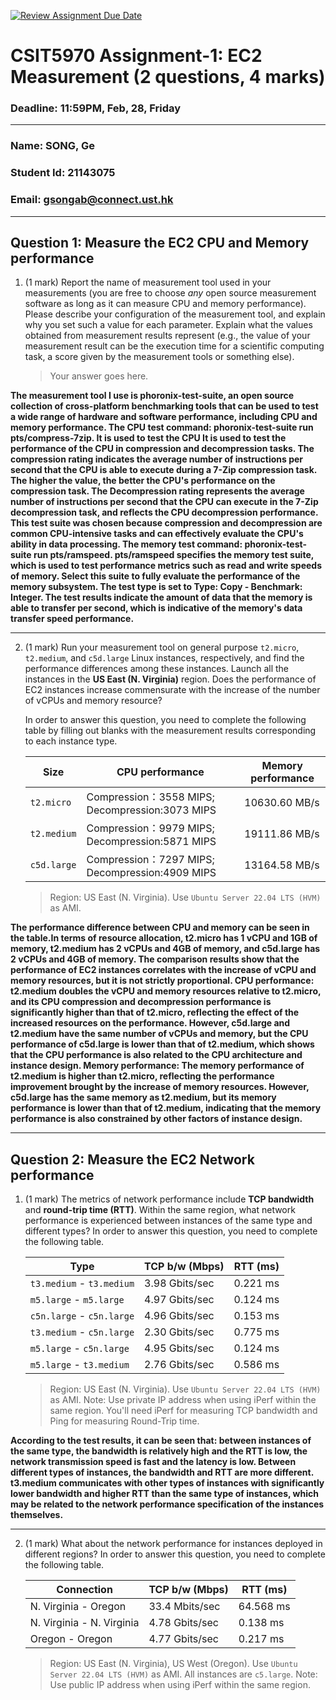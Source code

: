 [![Review Assignment Due Date](https://classroom.github.com/assets/deadline-readme-button-22041afd0340ce965d47ae6ef1cefeee28c7c493a6346c4f15d667ab976d596c.svg)](https://classroom.github.com/a/IAASVEAZ)
# CSIT5970 Assignment-1: EC2 Measurement (2 questions, 4 marks)

### Deadline: 11:59PM, Feb, 28, Friday

---

### Name: SONG, Ge
### Student Id: 21143075
### Email: gsongab@connect.ust.hk

---

## Question 1: Measure the EC2 CPU and Memory performance

1. (1 mark) Report the name of measurement tool used in your measurements (you are free to choose *any* open source measurement software as long as it can measure CPU and memory performance). Please describe your configuration of the measurement tool, and explain why you set such a value for each parameter. Explain what the values obtained from measurement results represent (e.g., the value of your measurement result can be the execution time for a scientific computing task, a score given by the measurement tools or something else).

    > Your answer goes here.

**The measurement tool I use is phoronix-test-suite, an open source collection of cross-platform benchmarking tools that can be used to test a wide range of hardware and software performance, including CPU and memory performance. 
The CPU test command: phoronix-test-suite run pts/compress-7zip. It is used to test the CPU It is used to test the performance of the CPU in compression and decompression tasks. The compression rating indicates the average number of instructions per second that the CPU is able to execute during a 7-Zip compression task. The higher the value, the better the CPU's performance on the compression task. The Decompression rating represents the average number of instructions per second that the CPU can execute in the 7-Zip decompression task, and reflects the CPU decompression performance. This test suite was chosen because compression and decompression are common CPU-intensive tasks and can effectively evaluate the CPU's ability in data processing.
The memory test command: phoronix-test-suite run pts/ramspeed. pts/ramspeed specifies the memory test suite, which is used to test performance metrics such as read and write speeds of memory. Select this suite to fully evaluate the performance of the memory subsystem. The test type is set to Type: Copy - Benchmark: Integer. The test results indicate the amount of data that the memory is able to transfer per second, which is indicative of the memory's data transfer speed performance.**
 *****
2. (1 mark) Run your measurement tool on general purpose `t2.micro`, `t2.medium`, and `c5d.large` Linux instances, respectively, and find the performance differences among these instances. Launch all the instances in the **US East (N. Virginia)** region. Does the performance of EC2 instances increase commensurate with the increase of the number of vCPUs and memory resource?

    In order to answer this question, you need to complete the following table by filling out blanks with the measurement results corresponding to each instance type.

    | Size        | CPU performance | Memory performance |
    | ----------- | --------------- | ------------------ |
    | `t2.micro` | Compression：3558 MIPS; Decompression:3073 MIPS |    10630.60 MB/s     |
    | `t2.medium`  | Compression：9979 MIPS; Decompression:5871 MIPS |    19111.86 MB/s    |
    | `c5d.large` | Compression：7297 MIPS; Decompression:4909 MIPS  |   13164.58 MB/s   |

    > Region: US East (N. Virginia). Use `Ubuntu Server 22.04 LTS (HVM)` as AMI.

**The performance difference between CPU and memory can be seen in the table.In terms of resource allocation, t2.micro has 1 vCPU and 1GB of memory, t2.medium has 2 vCPUs and 4GB of memory, and c5d.large has 2 vCPUs and 4GB of memory. The comparison results show that the performance of EC2 instances correlates with the increase of vCPU and memory resources, but it is not strictly proportional.
CPU performance: t2.medium doubles the vCPU and memory resources relative to t2.micro, and its CPU compression and decompression performance is significantly higher than that of t2.micro, reflecting the effect of the increased resources on the performance. However, c5d.large and t2.medium have the same number of vCPUs and memory, but the CPU performance of c5d.large is lower than that of t2.medium, which shows that the CPU performance is also related to the CPU architecture and instance design.
Memory performance: The memory performance of t2.medium is higher than t2.micro, reflecting the performance improvement brought by the increase of memory resources. However, c5d.large has the same memory as t2.medium, but its memory performance is lower than that of t2.medium, indicating that the memory performance is also constrained by other factors of instance design.**
*****
## Question 2: Measure the EC2 Network performance

1. (1 mark) The metrics of network performance include **TCP bandwidth** and **round-trip time (RTT)**. Within the same region, what network performance is experienced between instances of the same type and different types? In order to answer this question, you need to complete the following table.

    | Type                      | TCP b/w (Mbps) | RTT (ms) |
    | ------------------------- | -------------- | -------- |
    | `t3.medium` - `t3.medium` | 3.98 Gbits/sec | 0.221 ms |
    | `m5.large` - `m5.large`   | 4.97 Gbits/sec | 0.124 ms |
    | `c5n.large` - `c5n.large` | 4.96 Gbits/sec | 0.153 ms |
    | `t3.medium` - `c5n.large` | 2.30 Gbits/sec | 0.775 ms |
    | `m5.large` - `c5n.large`  | 4.95 Gbits/sec | 0.124 ms |
    | `m5.large` - `t3.medium`  | 2.76 Gbits/sec | 0.586 ms |

    > Region: US East (N. Virginia). Use `Ubuntu Server 22.04 LTS (HVM)` as AMI. Note: Use private IP address when using iPerf within the same region. You'll need iPerf for measuring TCP bandwidth and Ping for measuring Round-Trip time.

**According to the test results, it can be seen that: between instances of the same type, the bandwidth is relatively high and the RTT is low, the network transmission speed is fast and the latency is low. Between different types of instances, the bandwidth and RTT are more different. t3.medium communicates with other types of instances with significantly lower bandwidth and higher RTT than the same type of instances, which may be related to the network performance specification of the instances themselves.**
 *****
2. (1 mark) What about the network performance for instances deployed in different regions? In order to answer this question, you need to complete the following table.

    | Connection                | TCP b/w (Mbps) | RTT (ms) |
    | ------------------------- | -------------- | -------- |
    | N. Virginia - Oregon      | 33.4 Mbits/sec | 64.568 ms|
    | N. Virginia - N. Virginia | 4.78 Gbits/sec | 0.138 ms |
    | Oregon - Oregon           | 4.77 Gbits/sec | 0.217 ms |
 
    > Region: US East (N. Virginia), US West (Oregon). Use `Ubuntu Server 22.04 LTS (HVM)` as AMI. All instances are `c5.large`. Note: Use public IP address when using iPerf within the same region.

